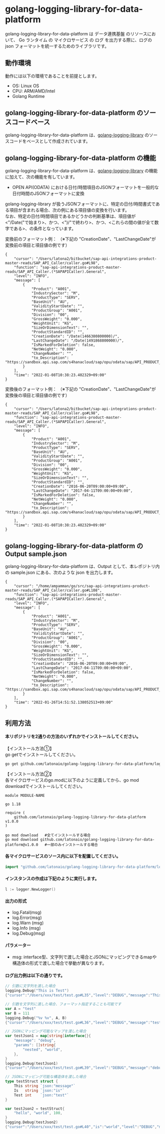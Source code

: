 # golang-logging-library-for-data-platform

golang-logging-library-for-data-platform は データ連携基盤 のリソースにおいて、 Go ランタイム の マイクロサービス の ログ を出力する際に、ログの json フォーマットを統一するためのライブラリです。

## 動作環境

動作には以下の環境であることを前提とします。

* OS: Linux OS    
* CPU: ARM/AMD/Intel   
* Golang Runtime

## golang-logging-library-for-data-platform のソースコードベース
golang-logging-library-for-data-platform は、[golang-logging-library](https://github.com/latonaio/avis-golang-logging-library) のソースコードをベースとして作成されています。  

## golang-logging-library-for-data-platform の機能
golang-logging-library-for-data-platform は、[golang-logging-library](https://github.com/latonaio/avis-golang-logging-library) の機能に加えて、次の機能を有しています。

* OPEN API(ODATA) における日付/時間項目のJSONフォーマットを一般的な日付時間のJSONフォーマットに変換

golang-logging-library が扱うJSONフォーマットに、特定の日付/時間書式である項目が含まれる場合、次の例にある項目値の変換を行います。  
なお、特定の日付/時間項目であるかどうかの判断基準は、項目値が <"/Date("で始まり>、かつ、<")/"で終わり>、かつ、<これらの間の値が全て数字である>、の条件となっています。  

変換前のフォーマット例：
（※下記の "CreationDate"、"LastChangeDate"が変換前の項目と項目値の例です）
```
{
	"cursor": "/Users/latona2/bitbucket/sap-api-integrations-product-master-reads/SAP_API_Caller/caller.go#L98",
	"function": "sap-api-integrations-product-master-reads/SAP_API_Caller.(*SAPAPICaller).General",
	"level": "INFO",
	"message": [
		{
			"Product": "A001",
			"IndustrySector": "M",
			"ProductType": "SERV",
			"BaseUnit": "AU",
			"ValidityStartDate": "",
			"ProductGroup": "A001",
			"Division": "00",
			"GrossWeight": "0.000",
			"WeightUnit": "KG",
			"SizeOrDimensionText": "",
			"ProductStandardID": "",
			"CreationDate": "/Date(1466380800000)/",
			"LastChangeDate": "/Date(1491868800000)/",
			"IsMarkedForDeletion": false,
			"NetWeight": "0.000",
			"ChangeNumber": "",
			"to_Description": "https://sandbox.api.sap.com/s4hanacloud/sap/opu/odata/sap/API_PRODUCT_SRV/A_Product('A001')/to_Description"
		}
	],
	"time": "2022-01-08T10:38:23.402329+09:00"
}
```

変換後のフォーマット例：
（※下記の "CreationDate"、"LastChangeDate"が変換後の項目と項目値の例です）
```
{
	"cursor": "/Users/latona2/bitbucket/sap-api-integrations-product-master-reads/SAP_API_Caller/caller.go#L98",
	"function": "sap-api-integrations-product-master-reads/SAP_API_Caller.(*SAPAPICaller).General",
	"level": "INFO",
	"message": [
		{
			"Product": "A001",
			"IndustrySector": "M",
			"ProductType": "SERV",
			"BaseUnit": "AU",
			"ValidityStartDate": "",
			"ProductGroup": "A001",
			"Division": "00",
			"GrossWeight": "0.000",
			"WeightUnit": "KG",
			"SizeOrDimensionText": "",
			"ProductStandardID": "",
			"CreationDate": "2016-06-20T09:00:00+09:00",
			"LastChangeDate": "2017-04-11T09:00:00+09:00",
			"IsMarkedForDeletion": false,
			"NetWeight": "0.000",
			"ChangeNumber": "",
			"to_Description": "https://sandbox.api.sap.com/s4hanacloud/sap/opu/odata/sap/API_PRODUCT_SRV/A_Product('A001')/to_Description"
		}
	],
	"time": "2022-01-08T10:38:23.402329+09:00"
}
```

## golang-logging-library-for-data-platform の Output sample.json
golang-logging-library-for-data-platform は、Output として、本レポジトリ内の sample.json にある、次のような json を出力します。
```
{
	"cursor": "/home/ampamman/go/src/sap-api-integrations-product-master-reads/SAP_API_Caller/caller.go#L108",
	"function": "sap-api-integrations-product-master-reads/SAP_API_Caller.(*SAPAPICaller).General",
	"level": "INFO",
	"message": [
		{
			"Product": "A001",
			"IndustrySector": "M",
			"ProductType": "SERV",
			"BaseUnit": "AU",
			"ValidityStartDate": "",
			"ProductGroup": "A001",
			"Division": "00",
			"GrossWeight": "0.000",
			"WeightUnit": "KG",
			"SizeOrDimensionText": "",
			"ProductStandardID": "",
			"CreationDate": "2016-06-20T09:00:00+09:00",
			"LastChangeDate": "2017-04-11T09:00:00+09:00",
			"IsMarkedForDeletion": false,
			"NetWeight": "0.000",
			"ChangeNumber": "",
			"to_Description": "https://sandbox.api.sap.com/s4hanacloud/sap/opu/odata/sap/API_PRODUCT_SRV/A_Product('A001')/to_Description"
		}
	],
	"time": "2022-01-26T14:51:52.138052513+09:00"
}
```

## 利用方法

#### 本リポジトリを2通りの方法のいずれかでインストールしてください。

【インストール方法①】  
go getでインストールしてください。  

```sh
go get github.com/latonaio/golang-logging-library-for-data-platform/logger@v1.0.0
```

【インストール方法②】  
各マイクロサービスのgo.modに以下のように定義してから、go mod downloadでインストールしてください。  

```
module MODULE-NAME

go 1.18

require (
	github.com/latonaio/golang-logging-library-for-data-platform v1.0.0
)
```

```
go mod download   #全てインストールする場合
go mod download github.com/latonaio/golang-logging-library-for-data-platform@v1.0.0   #一部のみインストールする場合
```

#### 各マイクロサービスのソース内に以下を配置してください。

```go
import "github.com/latonaio/golang-logging-library-for-data-platform/logger"
```

#### インスタンスの作成は下記のように実行します。

```go
l := logger.NewLogger()
```

#### 出力の形式

- log.Fatal(msg) 
- log.Error(msg)
- log.Warn (msg)
- log.Info (msg)
- log.Debug(msg)
 
#### パラメーター

- msg: interface型、文字列で渡した場合とJSONにマッピングできるmapや構造体の形式で渡した場合で挙動が異なります。

#### ログ出力例は以下の通りです。

```go
// 引数に文字列を渡した場合
logging.Debug("This is Test")
{"cursor":"/Users/xxx/test/test.go#L35","level":"DEBUG","message":"This is Test","time":"2021-11-05T18:33:49.495918+09:00"}

// 引数を文字列に渡した場合、フォーマット指定することも可能です
var A = "test"
var B = 111
logging.Debug("%v %v", A, B)
{"cursor":"/Users/xxx/test/test.go#L36","level":"DEBUG","message":"test 111","time":"2021-11-05T18:33:49.496388+09:00"}

// JSONにマッピング可能なマップを渡した場合
var testJson1 = map[string]interface{}{
    "message": "debug",
    "params": []string{
        "nested", "world",
    },
}
logging.Debug(testJson1)
{"cursor":"/Users/xxx/test/test.go#L39","level":"DEBUG","message":"debug","params":["nested","world"],"time":"2021-11-05T18:33:49.496445+09:00"}

// JSONにマッピング可能な構造体を渡した場合
type testStruct struct {
	This string `json:"message"`
	Is   string `json:"is"`
	Test int    `json:"test"`
}

var testJson2 = testStruct{
    "hello", "world", 100,
}
logging.Debug(testJson2)
{"cursor":"/Users/xxx/test/test.go#L40","is":"world","level":"DEBUG","message":"hello","test":100,"time":"2021-11-05T18:33:49.496519+09:00"}

```

